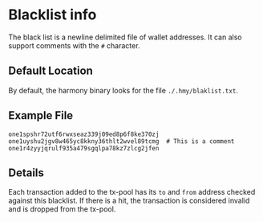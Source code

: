 # Blacklist info

The black list is a newline delimited file of wallet addresses. It can also support comments with the `#` character.

## Default Location

By default, the harmony binary looks for the file `./.hmy/blaklist.txt`.

## Example File
```
one1spshr72utf6rwxseaz339j09ed8p6f8ke370zj
one1uyshu2jgv8w465yc8kkny36thlt2wvel89tcmg  # This is a comment
one1r4zyyjqrulf935a479sgqlpa78kz7zlcg2jfen

```

## Details

Each transaction added to the tx-pool has its `to` and `from` address checked against this blacklist. 
If there is a hit, the transaction is considered invalid and is dropped from the tx-pool.